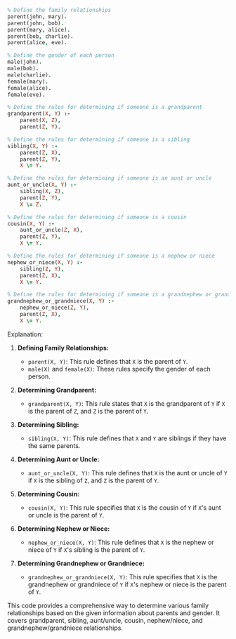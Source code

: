 ```prolog
% Define the family relationships
parent(john, mary).
parent(john, bob).
parent(mary, alice).
parent(bob, charlie).
parent(alice, eve).

% Define the gender of each person
male(john).
male(bob).
male(charlie).
female(mary).
female(alice).
female(eve).

% Define the rules for determining if someone is a grandparent
grandparent(X, Y) :-
    parent(X, Z),
    parent(Z, Y).

% Define the rules for determining if someone is a sibling
sibling(X, Y) :-
    parent(Z, X),
    parent(Z, Y),
    X \= Y.

% Define the rules for determining if someone is an aunt or uncle
aunt_or_uncle(X, Y) :-
    sibling(X, Z),
    parent(Z, Y),
    X \= Z.

% Define the rules for determining if someone is a cousin
cousin(X, Y) :-
    aunt_or_uncle(Z, X),
    parent(Z, Y),
    X \= Y.

% Define the rules for determining if someone is a nephew or niece
nephew_or_niece(X, Y) :-
    sibling(Z, Y),
    parent(Z, X),
    X \= Y.

% Define the rules for determining if someone is a grandnephew or grandniece
grandnephew_or_grandniece(X, Y) :-
    nephew_or_niece(Z, Y),
    parent(Z, X),
    X \= Y.
```

Explanation:

1. **Defining Family Relationships:**
   - `parent(X, Y)`: This rule defines that `X` is the parent of `Y`.
   - `male(X)` and `female(X)`: These rules specify the gender of each person.

2. **Determining Grandparent:**
   - `grandparent(X, Y)`: This rule states that `X` is the grandparent of `Y` if `X` is the parent of `Z`, and `Z` is the parent of `Y`.

3. **Determining Sibling:**
   - `sibling(X, Y)`: This rule defines that `X` and `Y` are siblings if they have the same parents.

4. **Determining Aunt or Uncle:**
   - `aunt_or_uncle(X, Y)`: This rule defines that `X` is the aunt or uncle of `Y` if `X` is the sibling of `Z`, and `Z` is the parent of `Y`.

5. **Determining Cousin:**
   - `cousin(X, Y)`: This rule specifies that `X` is the cousin of `Y` if `X`'s aunt or uncle is the parent of `Y`.

6. **Determining Nephew or Niece:**
   - `nephew_or_niece(X, Y)`: This rule defines that `X` is the nephew or niece of `Y` if `X`'s sibling is the parent of `Y`.

7. **Determining Grandnephew or Grandniece:**
   - `grandnephew_or_grandniece(X, Y)`: This rule specifies that `X` is the grandnephew or grandniece of `Y` if `X`'s nephew or niece is the parent of `Y`.

This code provides a comprehensive way to determine various family relationships based on the given information about parents and gender. It covers grandparent, sibling, aunt/uncle, cousin, nephew/niece, and grandnephew/grandniece relationships.